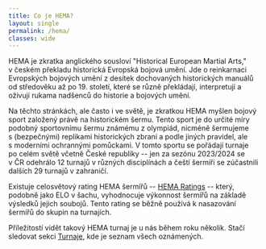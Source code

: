 ```yaml
---
title: Co je HEMA?
layout: single
permalink: /hema/
classes: wide
---
```

HEMA je zkratka anglického sousloví "Historical European Martial Arts," v&nbsp;českém překladu historická Evropská bojová umění.
Jde o&nbsp;reinkarnaci Evropských bojových umění z&nbsp;desítek dochovaných historických manuálů od&nbsp;středověku až po&nbsp;19. století, které se různě překládají, interpretují a oživují rukama nadšenců do&nbsp;historie a bojových umění.

Na&nbsp;těchto stránkách, ale často i ve&nbsp;světě, je zkratkou HEMA myšlen bojový sport založený právě na&nbsp;historickém šermu.
Tento sport je do&nbsp;určité míry podobný sportovnímu šermu známému z&nbsp;olympiád, nicméně šermujeme s&nbsp;(bezpečnými) replikami historických zbraní a podle jiných pravidel, ale s&nbsp;moderními ochrannými pomůckami.
V&nbsp;tomto sportu se pořádají turnaje po&nbsp;celém světě včetně České republiky -- jen za&nbsp;sezónu 2023/2024 se v&nbsp;ČR odehrálo 12 turnajů v&nbsp;různých disciplínách a čeští šermíři se zúčastnili dalších 29 turnajů v&nbsp;zahraničí.

Existuje celosvětový rating HEMA šermířů -- [HEMA Ratings](https://hemaratings.com) -- který, podobně jako ELO v&nbsp;šachu, vyhodnocuje výkonnost šermířů na&nbsp;základě výsledků jejich soubojů.
Tento rating se běžně používá k&nbsp;nasazování šermířů do skupin na&nbsp;turnajích.

Příležitostí vidět takový HEMA turnaj je u nás během roku několik.
Stačí sledovat sekci [Turnaje](/turnaje/budouci), kde je seznam všech oznámených.